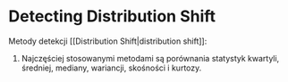 # Detecting Distribution Shift
Metody detekcji [[Distribution Shift|distribution shift]]:

1. Najczęściej stosowanymi metodami są porównania statystyk kwartyli, średniej, mediany, wariancji, skośności i kurtozy. 
